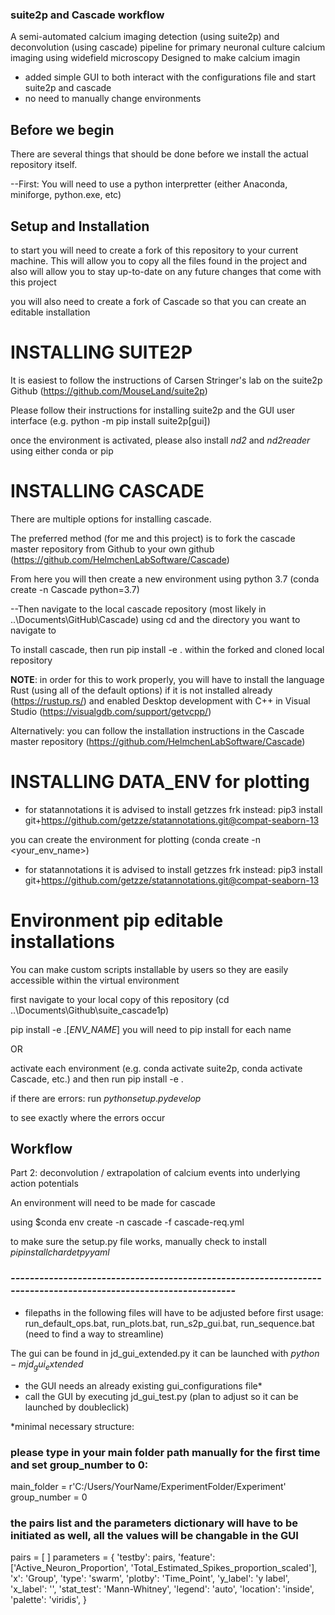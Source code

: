 ### suite2p and Cascade workflow

A semi-automated calcium imaging detection (using suite2p) and deconvolution (using cascade) pipeline for primary neuronal culture calcium imaging using widefield microscopy
Designed to make calcium imagin 

- added simple GUI to both interact with the configurations file and start suite2p and cascade
- no need to manually change environments

## Before we begin

There are several things that should be done before we install the actual repository itself. 

--First: You will need to use a python interpretter (either Anaconda, miniforge, python.exe, etc)

## Setup and Installation 

to start you will need to create a fork of this repository to your current machine. This will allow you to copy all the files found in the project and also 
will allow you to stay up-to-date on any future changes that come with this project

you will also need to create a fork of Cascade so that you can create an editable installation

# INSTALLING SUITE2P

It is easiest to follow the instructions of Carsen Stringer's lab on the suite2p Github (https://github.com/MouseLand/suite2p)

Please follow their instructions for installing suite2p and the GUI user interface (e.g. python -m pip install suite2p[gui])

once the environment is activated, please also install *nd2* and *nd2reader* using either conda or pip


# INSTALLING CASCADE

There are multiple options for installing cascade. 

The preferred method (for me and this project) is to fork the cascade master repository from Github to your own github (https://github.com/HelmchenLabSoftware/Cascade)

From here you will then create a new environment using python 3.7 (conda create -n Cascade python=3.7)

--Then navigate to the local cascade repository (most likely in ..\Documents\GitHub\Cascade) using cd and the directory you want to navigate to

To install cascade, then run pip install -e . within the forked and cloned local repository

**NOTE**: in order for this to work properly, you will have to install the language Rust (using all of the default options) if it is not installed already (https://rustup.rs/) and enabled Desktop development with C++ in Visual Studio (https://visualgdb.com/support/getvcpp/)


Alternatively: you can follow the installation instructions in the Cascade master repository (https://github.com/HelmchenLabSoftware/Cascade)

# INSTALLING DATA_ENV for plotting
- for statannotations it is advised to install getzzes frk instead: pip3 install git+https://github.com/getzze/statannotations.git@compat-seaborn-13

you can create the environment for plotting (conda create -n <your_env_name>)

- for statannotations it is advised to install getzzes frk instead: pip3 install git+https://github.com/getzze/statannotations.git@compat-seaborn-13


# Environment pip editable installations

You can make custom scripts installable by users so they are easily accessible within the virtual environment

first navigate to your local copy of this repository (cd ..\Documents\Github\suite_cascade1p)

pip install -e .[*ENV_NAME*]
you will need to pip install for each name

OR

activate each environment (e.g. conda activate suite2p, conda activate Cascade, etc.) and then run pip install -e . 


if there are errors:
run $python setup.py develop$

to see exactly where the errors occur

## Workflow

Part 2: deconvolution / extrapolation of calcium events into underlying action potentials

An environment will need to be made for cascade

using $conda env create -n cascade -f cascade-req.yml

to make sure the setup.py file works, manually check to install $pip install chardet pyyaml$


### ***----------------------------------------------------------------------------------------------------------------***


- filepaths in the following files will have to be adjusted before first usage: run_default_ops.bat, run_plots.bat, run_s2p_gui.bat, run_sequence.bat (need to find a way to streamline)


The gui can be found in jd_gui_extended.py
it can be launched with $python -m jd_gui_extended$
- the GUI needs an already existing gui_configurations file*
- call the GUI by executing jd_gui_test.py (plan to adjust so it can be launched by doubleclick)

*minimal necessary structure: 

### please type in your main folder path manually for the first time and set group_number to 0: ###

main_folder = r'C:/Users/YourName/ExperimentFolder/Experiment' 
group_number = 0

### the pairs list and the parameters dictionary will have to be initiated as well, all the values will be changable in the GUI ###
pairs = [ ]
parameters = {
    'testby': pairs,
    'feature': ['Active_Neuron_Proportion', 'Total_Estimated_Spikes_proportion_scaled'],
    'x': 'Group',
    'type': 'swarm',
    'plotby': 'Time_Point',
    'y_label': 'y label',
    'x_label': '',
    'stat_test': 'Mann-Whitney',
    'legend': 'auto',
    'location': 'inside',
    'palette': 'viridis',
}